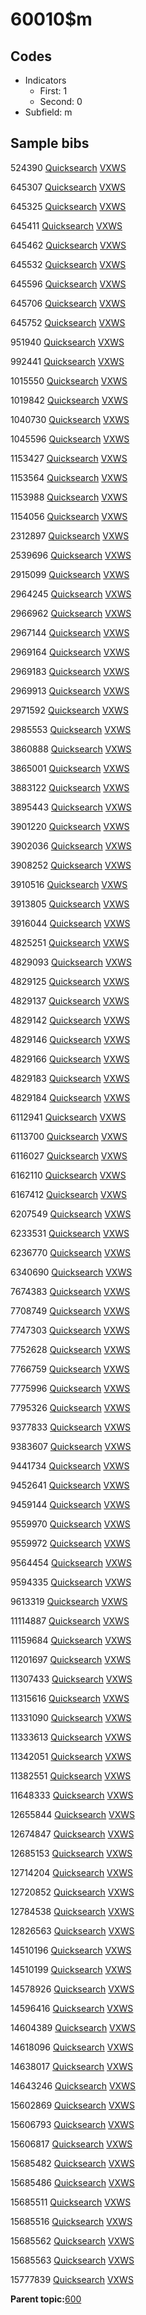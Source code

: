 # 60010$m

## Codes

-   Indicators
    -   First: 1
    -   Second: 0
-   Subfield: m

## Sample bibs

524390 [Quicksearch](https://search.library.yale.edu/catalog/524390) [VXWS](http://prodorbis.library.yale.edu:7014/vxws/GetHoldingsService?bibId=524390)

645307 [Quicksearch](https://search.library.yale.edu/catalog/645307) [VXWS](http://prodorbis.library.yale.edu:7014/vxws/GetHoldingsService?bibId=645307)

645325 [Quicksearch](https://search.library.yale.edu/catalog/645325) [VXWS](http://prodorbis.library.yale.edu:7014/vxws/GetHoldingsService?bibId=645325)

645411 [Quicksearch](https://search.library.yale.edu/catalog/645411) [VXWS](http://prodorbis.library.yale.edu:7014/vxws/GetHoldingsService?bibId=645411)

645462 [Quicksearch](https://search.library.yale.edu/catalog/645462) [VXWS](http://prodorbis.library.yale.edu:7014/vxws/GetHoldingsService?bibId=645462)

645532 [Quicksearch](https://search.library.yale.edu/catalog/645532) [VXWS](http://prodorbis.library.yale.edu:7014/vxws/GetHoldingsService?bibId=645532)

645596 [Quicksearch](https://search.library.yale.edu/catalog/645596) [VXWS](http://prodorbis.library.yale.edu:7014/vxws/GetHoldingsService?bibId=645596)

645706 [Quicksearch](https://search.library.yale.edu/catalog/645706) [VXWS](http://prodorbis.library.yale.edu:7014/vxws/GetHoldingsService?bibId=645706)

645752 [Quicksearch](https://search.library.yale.edu/catalog/645752) [VXWS](http://prodorbis.library.yale.edu:7014/vxws/GetHoldingsService?bibId=645752)

951940 [Quicksearch](https://search.library.yale.edu/catalog/951940) [VXWS](http://prodorbis.library.yale.edu:7014/vxws/GetHoldingsService?bibId=951940)

992441 [Quicksearch](https://search.library.yale.edu/catalog/992441) [VXWS](http://prodorbis.library.yale.edu:7014/vxws/GetHoldingsService?bibId=992441)

1015550 [Quicksearch](https://search.library.yale.edu/catalog/1015550) [VXWS](http://prodorbis.library.yale.edu:7014/vxws/GetHoldingsService?bibId=1015550)

1019842 [Quicksearch](https://search.library.yale.edu/catalog/1019842) [VXWS](http://prodorbis.library.yale.edu:7014/vxws/GetHoldingsService?bibId=1019842)

1040730 [Quicksearch](https://search.library.yale.edu/catalog/1040730) [VXWS](http://prodorbis.library.yale.edu:7014/vxws/GetHoldingsService?bibId=1040730)

1045596 [Quicksearch](https://search.library.yale.edu/catalog/1045596) [VXWS](http://prodorbis.library.yale.edu:7014/vxws/GetHoldingsService?bibId=1045596)

1153427 [Quicksearch](https://search.library.yale.edu/catalog/1153427) [VXWS](http://prodorbis.library.yale.edu:7014/vxws/GetHoldingsService?bibId=1153427)

1153564 [Quicksearch](https://search.library.yale.edu/catalog/1153564) [VXWS](http://prodorbis.library.yale.edu:7014/vxws/GetHoldingsService?bibId=1153564)

1153988 [Quicksearch](https://search.library.yale.edu/catalog/1153988) [VXWS](http://prodorbis.library.yale.edu:7014/vxws/GetHoldingsService?bibId=1153988)

1154056 [Quicksearch](https://search.library.yale.edu/catalog/1154056) [VXWS](http://prodorbis.library.yale.edu:7014/vxws/GetHoldingsService?bibId=1154056)

2312897 [Quicksearch](https://search.library.yale.edu/catalog/2312897) [VXWS](http://prodorbis.library.yale.edu:7014/vxws/GetHoldingsService?bibId=2312897)

2539696 [Quicksearch](https://search.library.yale.edu/catalog/2539696) [VXWS](http://prodorbis.library.yale.edu:7014/vxws/GetHoldingsService?bibId=2539696)

2915099 [Quicksearch](https://search.library.yale.edu/catalog/2915099) [VXWS](http://prodorbis.library.yale.edu:7014/vxws/GetHoldingsService?bibId=2915099)

2964245 [Quicksearch](https://search.library.yale.edu/catalog/2964245) [VXWS](http://prodorbis.library.yale.edu:7014/vxws/GetHoldingsService?bibId=2964245)

2966962 [Quicksearch](https://search.library.yale.edu/catalog/2966962) [VXWS](http://prodorbis.library.yale.edu:7014/vxws/GetHoldingsService?bibId=2966962)

2967144 [Quicksearch](https://search.library.yale.edu/catalog/2967144) [VXWS](http://prodorbis.library.yale.edu:7014/vxws/GetHoldingsService?bibId=2967144)

2969164 [Quicksearch](https://search.library.yale.edu/catalog/2969164) [VXWS](http://prodorbis.library.yale.edu:7014/vxws/GetHoldingsService?bibId=2969164)

2969183 [Quicksearch](https://search.library.yale.edu/catalog/2969183) [VXWS](http://prodorbis.library.yale.edu:7014/vxws/GetHoldingsService?bibId=2969183)

2969913 [Quicksearch](https://search.library.yale.edu/catalog/2969913) [VXWS](http://prodorbis.library.yale.edu:7014/vxws/GetHoldingsService?bibId=2969913)

2971592 [Quicksearch](https://search.library.yale.edu/catalog/2971592) [VXWS](http://prodorbis.library.yale.edu:7014/vxws/GetHoldingsService?bibId=2971592)

2985553 [Quicksearch](https://search.library.yale.edu/catalog/2985553) [VXWS](http://prodorbis.library.yale.edu:7014/vxws/GetHoldingsService?bibId=2985553)

3860888 [Quicksearch](https://search.library.yale.edu/catalog/3860888) [VXWS](http://prodorbis.library.yale.edu:7014/vxws/GetHoldingsService?bibId=3860888)

3865001 [Quicksearch](https://search.library.yale.edu/catalog/3865001) [VXWS](http://prodorbis.library.yale.edu:7014/vxws/GetHoldingsService?bibId=3865001)

3883122 [Quicksearch](https://search.library.yale.edu/catalog/3883122) [VXWS](http://prodorbis.library.yale.edu:7014/vxws/GetHoldingsService?bibId=3883122)

3895443 [Quicksearch](https://search.library.yale.edu/catalog/3895443) [VXWS](http://prodorbis.library.yale.edu:7014/vxws/GetHoldingsService?bibId=3895443)

3901220 [Quicksearch](https://search.library.yale.edu/catalog/3901220) [VXWS](http://prodorbis.library.yale.edu:7014/vxws/GetHoldingsService?bibId=3901220)

3902036 [Quicksearch](https://search.library.yale.edu/catalog/3902036) [VXWS](http://prodorbis.library.yale.edu:7014/vxws/GetHoldingsService?bibId=3902036)

3908252 [Quicksearch](https://search.library.yale.edu/catalog/3908252) [VXWS](http://prodorbis.library.yale.edu:7014/vxws/GetHoldingsService?bibId=3908252)

3910516 [Quicksearch](https://search.library.yale.edu/catalog/3910516) [VXWS](http://prodorbis.library.yale.edu:7014/vxws/GetHoldingsService?bibId=3910516)

3913805 [Quicksearch](https://search.library.yale.edu/catalog/3913805) [VXWS](http://prodorbis.library.yale.edu:7014/vxws/GetHoldingsService?bibId=3913805)

3916044 [Quicksearch](https://search.library.yale.edu/catalog/3916044) [VXWS](http://prodorbis.library.yale.edu:7014/vxws/GetHoldingsService?bibId=3916044)

4825251 [Quicksearch](https://search.library.yale.edu/catalog/4825251) [VXWS](http://prodorbis.library.yale.edu:7014/vxws/GetHoldingsService?bibId=4825251)

4829093 [Quicksearch](https://search.library.yale.edu/catalog/4829093) [VXWS](http://prodorbis.library.yale.edu:7014/vxws/GetHoldingsService?bibId=4829093)

4829125 [Quicksearch](https://search.library.yale.edu/catalog/4829125) [VXWS](http://prodorbis.library.yale.edu:7014/vxws/GetHoldingsService?bibId=4829125)

4829137 [Quicksearch](https://search.library.yale.edu/catalog/4829137) [VXWS](http://prodorbis.library.yale.edu:7014/vxws/GetHoldingsService?bibId=4829137)

4829142 [Quicksearch](https://search.library.yale.edu/catalog/4829142) [VXWS](http://prodorbis.library.yale.edu:7014/vxws/GetHoldingsService?bibId=4829142)

4829146 [Quicksearch](https://search.library.yale.edu/catalog/4829146) [VXWS](http://prodorbis.library.yale.edu:7014/vxws/GetHoldingsService?bibId=4829146)

4829166 [Quicksearch](https://search.library.yale.edu/catalog/4829166) [VXWS](http://prodorbis.library.yale.edu:7014/vxws/GetHoldingsService?bibId=4829166)

4829183 [Quicksearch](https://search.library.yale.edu/catalog/4829183) [VXWS](http://prodorbis.library.yale.edu:7014/vxws/GetHoldingsService?bibId=4829183)

4829184 [Quicksearch](https://search.library.yale.edu/catalog/4829184) [VXWS](http://prodorbis.library.yale.edu:7014/vxws/GetHoldingsService?bibId=4829184)

6112941 [Quicksearch](https://search.library.yale.edu/catalog/6112941) [VXWS](http://prodorbis.library.yale.edu:7014/vxws/GetHoldingsService?bibId=6112941)

6113700 [Quicksearch](https://search.library.yale.edu/catalog/6113700) [VXWS](http://prodorbis.library.yale.edu:7014/vxws/GetHoldingsService?bibId=6113700)

6116027 [Quicksearch](https://search.library.yale.edu/catalog/6116027) [VXWS](http://prodorbis.library.yale.edu:7014/vxws/GetHoldingsService?bibId=6116027)

6162110 [Quicksearch](https://search.library.yale.edu/catalog/6162110) [VXWS](http://prodorbis.library.yale.edu:7014/vxws/GetHoldingsService?bibId=6162110)

6167412 [Quicksearch](https://search.library.yale.edu/catalog/6167412) [VXWS](http://prodorbis.library.yale.edu:7014/vxws/GetHoldingsService?bibId=6167412)

6207549 [Quicksearch](https://search.library.yale.edu/catalog/6207549) [VXWS](http://prodorbis.library.yale.edu:7014/vxws/GetHoldingsService?bibId=6207549)

6233531 [Quicksearch](https://search.library.yale.edu/catalog/6233531) [VXWS](http://prodorbis.library.yale.edu:7014/vxws/GetHoldingsService?bibId=6233531)

6236770 [Quicksearch](https://search.library.yale.edu/catalog/6236770) [VXWS](http://prodorbis.library.yale.edu:7014/vxws/GetHoldingsService?bibId=6236770)

6340690 [Quicksearch](https://search.library.yale.edu/catalog/6340690) [VXWS](http://prodorbis.library.yale.edu:7014/vxws/GetHoldingsService?bibId=6340690)

7674383 [Quicksearch](https://search.library.yale.edu/catalog/7674383) [VXWS](http://prodorbis.library.yale.edu:7014/vxws/GetHoldingsService?bibId=7674383)

7708749 [Quicksearch](https://search.library.yale.edu/catalog/7708749) [VXWS](http://prodorbis.library.yale.edu:7014/vxws/GetHoldingsService?bibId=7708749)

7747303 [Quicksearch](https://search.library.yale.edu/catalog/7747303) [VXWS](http://prodorbis.library.yale.edu:7014/vxws/GetHoldingsService?bibId=7747303)

7752628 [Quicksearch](https://search.library.yale.edu/catalog/7752628) [VXWS](http://prodorbis.library.yale.edu:7014/vxws/GetHoldingsService?bibId=7752628)

7766759 [Quicksearch](https://search.library.yale.edu/catalog/7766759) [VXWS](http://prodorbis.library.yale.edu:7014/vxws/GetHoldingsService?bibId=7766759)

7775996 [Quicksearch](https://search.library.yale.edu/catalog/7775996) [VXWS](http://prodorbis.library.yale.edu:7014/vxws/GetHoldingsService?bibId=7775996)

7795326 [Quicksearch](https://search.library.yale.edu/catalog/7795326) [VXWS](http://prodorbis.library.yale.edu:7014/vxws/GetHoldingsService?bibId=7795326)

9377833 [Quicksearch](https://search.library.yale.edu/catalog/9377833) [VXWS](http://prodorbis.library.yale.edu:7014/vxws/GetHoldingsService?bibId=9377833)

9383607 [Quicksearch](https://search.library.yale.edu/catalog/9383607) [VXWS](http://prodorbis.library.yale.edu:7014/vxws/GetHoldingsService?bibId=9383607)

9441734 [Quicksearch](https://search.library.yale.edu/catalog/9441734) [VXWS](http://prodorbis.library.yale.edu:7014/vxws/GetHoldingsService?bibId=9441734)

9452641 [Quicksearch](https://search.library.yale.edu/catalog/9452641) [VXWS](http://prodorbis.library.yale.edu:7014/vxws/GetHoldingsService?bibId=9452641)

9459144 [Quicksearch](https://search.library.yale.edu/catalog/9459144) [VXWS](http://prodorbis.library.yale.edu:7014/vxws/GetHoldingsService?bibId=9459144)

9559970 [Quicksearch](https://search.library.yale.edu/catalog/9559970) [VXWS](http://prodorbis.library.yale.edu:7014/vxws/GetHoldingsService?bibId=9559970)

9559972 [Quicksearch](https://search.library.yale.edu/catalog/9559972) [VXWS](http://prodorbis.library.yale.edu:7014/vxws/GetHoldingsService?bibId=9559972)

9564454 [Quicksearch](https://search.library.yale.edu/catalog/9564454) [VXWS](http://prodorbis.library.yale.edu:7014/vxws/GetHoldingsService?bibId=9564454)

9594335 [Quicksearch](https://search.library.yale.edu/catalog/9594335) [VXWS](http://prodorbis.library.yale.edu:7014/vxws/GetHoldingsService?bibId=9594335)

9613319 [Quicksearch](https://search.library.yale.edu/catalog/9613319) [VXWS](http://prodorbis.library.yale.edu:7014/vxws/GetHoldingsService?bibId=9613319)

11114887 [Quicksearch](https://search.library.yale.edu/catalog/11114887) [VXWS](http://prodorbis.library.yale.edu:7014/vxws/GetHoldingsService?bibId=11114887)

11159684 [Quicksearch](https://search.library.yale.edu/catalog/11159684) [VXWS](http://prodorbis.library.yale.edu:7014/vxws/GetHoldingsService?bibId=11159684)

11201697 [Quicksearch](https://search.library.yale.edu/catalog/11201697) [VXWS](http://prodorbis.library.yale.edu:7014/vxws/GetHoldingsService?bibId=11201697)

11307433 [Quicksearch](https://search.library.yale.edu/catalog/11307433) [VXWS](http://prodorbis.library.yale.edu:7014/vxws/GetHoldingsService?bibId=11307433)

11315616 [Quicksearch](https://search.library.yale.edu/catalog/11315616) [VXWS](http://prodorbis.library.yale.edu:7014/vxws/GetHoldingsService?bibId=11315616)

11331090 [Quicksearch](https://search.library.yale.edu/catalog/11331090) [VXWS](http://prodorbis.library.yale.edu:7014/vxws/GetHoldingsService?bibId=11331090)

11333613 [Quicksearch](https://search.library.yale.edu/catalog/11333613) [VXWS](http://prodorbis.library.yale.edu:7014/vxws/GetHoldingsService?bibId=11333613)

11342051 [Quicksearch](https://search.library.yale.edu/catalog/11342051) [VXWS](http://prodorbis.library.yale.edu:7014/vxws/GetHoldingsService?bibId=11342051)

11382551 [Quicksearch](https://search.library.yale.edu/catalog/11382551) [VXWS](http://prodorbis.library.yale.edu:7014/vxws/GetHoldingsService?bibId=11382551)

11648333 [Quicksearch](https://search.library.yale.edu/catalog/11648333) [VXWS](http://prodorbis.library.yale.edu:7014/vxws/GetHoldingsService?bibId=11648333)

12655844 [Quicksearch](https://search.library.yale.edu/catalog/12655844) [VXWS](http://prodorbis.library.yale.edu:7014/vxws/GetHoldingsService?bibId=12655844)

12674847 [Quicksearch](https://search.library.yale.edu/catalog/12674847) [VXWS](http://prodorbis.library.yale.edu:7014/vxws/GetHoldingsService?bibId=12674847)

12685153 [Quicksearch](https://search.library.yale.edu/catalog/12685153) [VXWS](http://prodorbis.library.yale.edu:7014/vxws/GetHoldingsService?bibId=12685153)

12714204 [Quicksearch](https://search.library.yale.edu/catalog/12714204) [VXWS](http://prodorbis.library.yale.edu:7014/vxws/GetHoldingsService?bibId=12714204)

12720852 [Quicksearch](https://search.library.yale.edu/catalog/12720852) [VXWS](http://prodorbis.library.yale.edu:7014/vxws/GetHoldingsService?bibId=12720852)

12784538 [Quicksearch](https://search.library.yale.edu/catalog/12784538) [VXWS](http://prodorbis.library.yale.edu:7014/vxws/GetHoldingsService?bibId=12784538)

12826563 [Quicksearch](https://search.library.yale.edu/catalog/12826563) [VXWS](http://prodorbis.library.yale.edu:7014/vxws/GetHoldingsService?bibId=12826563)

14510196 [Quicksearch](https://search.library.yale.edu/catalog/14510196) [VXWS](http://prodorbis.library.yale.edu:7014/vxws/GetHoldingsService?bibId=14510196)

14510199 [Quicksearch](https://search.library.yale.edu/catalog/14510199) [VXWS](http://prodorbis.library.yale.edu:7014/vxws/GetHoldingsService?bibId=14510199)

14578926 [Quicksearch](https://search.library.yale.edu/catalog/14578926) [VXWS](http://prodorbis.library.yale.edu:7014/vxws/GetHoldingsService?bibId=14578926)

14596416 [Quicksearch](https://search.library.yale.edu/catalog/14596416) [VXWS](http://prodorbis.library.yale.edu:7014/vxws/GetHoldingsService?bibId=14596416)

14604389 [Quicksearch](https://search.library.yale.edu/catalog/14604389) [VXWS](http://prodorbis.library.yale.edu:7014/vxws/GetHoldingsService?bibId=14604389)

14618096 [Quicksearch](https://search.library.yale.edu/catalog/14618096) [VXWS](http://prodorbis.library.yale.edu:7014/vxws/GetHoldingsService?bibId=14618096)

14638017 [Quicksearch](https://search.library.yale.edu/catalog/14638017) [VXWS](http://prodorbis.library.yale.edu:7014/vxws/GetHoldingsService?bibId=14638017)

14643246 [Quicksearch](https://search.library.yale.edu/catalog/14643246) [VXWS](http://prodorbis.library.yale.edu:7014/vxws/GetHoldingsService?bibId=14643246)

15602869 [Quicksearch](https://search.library.yale.edu/catalog/15602869) [VXWS](http://prodorbis.library.yale.edu:7014/vxws/GetHoldingsService?bibId=15602869)

15606793 [Quicksearch](https://search.library.yale.edu/catalog/15606793) [VXWS](http://prodorbis.library.yale.edu:7014/vxws/GetHoldingsService?bibId=15606793)

15606817 [Quicksearch](https://search.library.yale.edu/catalog/15606817) [VXWS](http://prodorbis.library.yale.edu:7014/vxws/GetHoldingsService?bibId=15606817)

15685482 [Quicksearch](https://search.library.yale.edu/catalog/15685482) [VXWS](http://prodorbis.library.yale.edu:7014/vxws/GetHoldingsService?bibId=15685482)

15685486 [Quicksearch](https://search.library.yale.edu/catalog/15685486) [VXWS](http://prodorbis.library.yale.edu:7014/vxws/GetHoldingsService?bibId=15685486)

15685511 [Quicksearch](https://search.library.yale.edu/catalog/15685511) [VXWS](http://prodorbis.library.yale.edu:7014/vxws/GetHoldingsService?bibId=15685511)

15685516 [Quicksearch](https://search.library.yale.edu/catalog/15685516) [VXWS](http://prodorbis.library.yale.edu:7014/vxws/GetHoldingsService?bibId=15685516)

15685562 [Quicksearch](https://search.library.yale.edu/catalog/15685562) [VXWS](http://prodorbis.library.yale.edu:7014/vxws/GetHoldingsService?bibId=15685562)

15685563 [Quicksearch](https://search.library.yale.edu/catalog/15685563) [VXWS](http://prodorbis.library.yale.edu:7014/vxws/GetHoldingsService?bibId=15685563)

15777839 [Quicksearch](https://search.library.yale.edu/catalog/15777839) [VXWS](http://prodorbis.library.yale.edu:7014/vxws/GetHoldingsService?bibId=15777839)

**Parent topic:**[600](../../tags/600/600.md)

